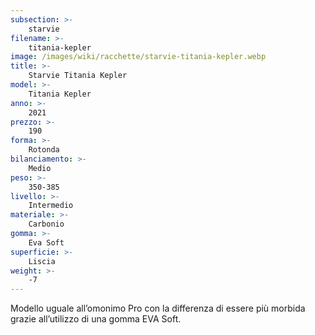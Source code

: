 ```yaml
---
subsection: >-
    starvie
filename: >-
    titania-kepler
image: /images/wiki/racchette/starvie-titania-kepler.webp
title: >-
    Starvie Titania Kepler
model: >-
    Titania Kepler
anno: >-
    2021
prezzo: >-
    190
forma: >-
    Rotonda
bilanciamento: >-
    Medio
peso: >-
    350-385
livello: >-
    Intermedio
materiale: >-
    Carbonio
gomma: >-
    Eva Soft
superficie: >-
    Liscia
weight: >-
    -7
---
```

Modello uguale all’omonimo Pro con la differenza di essere più morbida grazie all’utilizzo di una gomma EVA Soft.